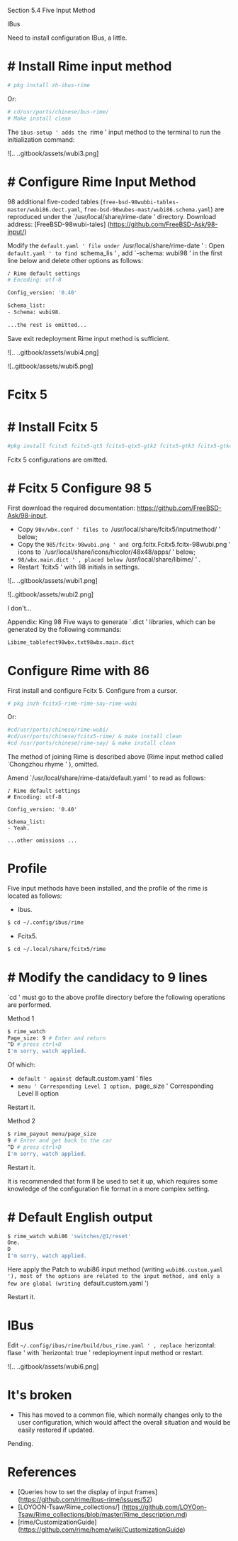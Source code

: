 Section 5.4 Five Input Method

IBus

Need to install configuration IBus, a little.


# # Install Rime input method


```sh '
# pkg install zh-ibus-rime
````

Or:

```sh '
# cd/usr/ports/chinese/bus-rime/
# Make install clean
````

The `ibus-setup ' adds the `rime ' input method to the terminal to run the initialization command:

![.. ..gitbook/assets/wubi3.png]

# # Configure Rime Input Method

98 additional five-coded tables (`free-bsd-98wubbi-tables-master/wubi86.dect.yaml`, `free-bsd-98wubes-mast/wubi86.schema.yaml`) are reproduced under the `/usr/local/share/rime-date ' directory. Download address: [FreeBSD-98wubi-tales] (https://github.com/FreeBSD-Ask/98-input/)

Modify the `default.yaml ' file under `/usr/local/share/rime-date ' : Open `default.yaml ' to find `schema_lis ' , add `-schema: wubi98 ' in the first line below and delete other options as follows:

```sh '
♪ Rime default settings
# Encoding: utf-8

Config_version: '0.40'

Schema_list:
- Schema: wubi98.

...the rest is omitted...
````

Save exit redeployment Rime input method is sufficient.

![.. ..gitbook/assets/wubi4.png]

![..gitbook/assets/wubi5.png]

# Fcitx 5


# # Install Fcitx 5

```sh '
#pkg install fcitx5 fcitx5-qt5 fcitx5-qtx5-gtk2 fcitx5-gtk3 fcitx5-gtk4 fcitx5-configtool-qt5 fcitx5-qt6 zh-fcitx5chinese-addons
````

Fcitx 5 configurations are omitted.

# # Fcitx 5 Configure 98 5

First download the required documentation: <https://github.com/FreeBSD-Ask/98-input>.

- Copy `98v/wbx.conf ' files to `/usr/local/share/fcitx5/inputmethod/ ' below;
- Copy the `985/fcitx-98wubi.png ' and `org.fcitx.Fcitx5.fcitx-98wubi.png ' icons to `/usr/local/share/icons/hicolor/48x48/apps/ ' below;
- `98/wbx.main.dict ' , placed below `/usr/local/share/libime/ ' .
- Restart `fcitx5 ' with 98 initials in settings.

![.. ..gitbook/assets/wubi1.png]

![..gitbook/assets/wubi2.png]

I don't...

Appendix: King 98 Five ways to generate `.dict ' libraries, which can be generated by the following commands:

```sh '
Libime_tablefect98wbx.txt98wbx.main.dict
````

# Configure Rime with 86

First install and configure Fcitx 5. Configure from a cursor.

```sh '
# pkg inzh-fcitx5-rime-rime-say-rime-wubi
````

Or:

```sh '
#cd/usr/ports/chinese/rime-wubi/
#cd/usr/ports/chinese/fcitx5-rime/ & make install clean
#cd /usr/ports/chinese/rime-say/ & make install clean
````

The method of joining Rime is described above (Rime input method called `Chongzhou rhyme ' ), omitted.

Amend `/usr/local/share/rime-data/default.yaml ' to read as follows:

````
♪ Rime default settings
# Encoding: utf-8

Config_version: '0.40'

Schema_list:
- Yeah.

...other omissions ...
````

# Profile

Five input methods have been installed, and the profile of the rime is located as follows:

- Ibus.

```sh '
$ cd ~/.config/ibus/rime
````

- Fcitx5.

```sh '
$ cd ~/.local/share/fcitx5/rime
````

# # Modify the candidacy to 9 lines

`cd ' must go to the above profile directory before the following operations are performed.

Method 1

```sh '
$ rime_watch
Page_size: 9 # Enter and return
^D # press ctrl+D
I'm sorry, watch applied.
````

Of which:

- `default ' against `default.custom.yaml ' files
- `menu ' Corresponding Level I option, `page_size ' Corresponding Level II option

Restart it.

Method 2

```sh '
$ rime_payout menu/page_size
9 # Enter and get back to the car
^D # press ctrl+D
I'm sorry, watch applied.
````

Restart it.

It is recommended that form II be used to set it up, which requires some knowledge of the configuration file format in a more complex setting.

# # Default English output

```sh '
$ rime_watch wubi86 'switches/@1/reset'
One.
D
I'm sorry, watch applied.
````

Here apply the Patch to wubi86 input method (writing `wubi86.custom.yaml '), most of the options are related to the input method, and only a few are global (writing `default.custom.yaml ')

Restart it.

# IBus

Edit `~/.config/ibus/rime/build/bus_rime.yaml ' , replace `herizontal: flase ' with `herizontal: true ' redeployment input method or restart.

![.. ..gitbook/assets/wubi6.png]

# It's broken

- This has moved to a common file, which normally changes only to the user configuration, which would affect the overall situation and would be easily restored if updated.

Pending.

# References

- [Queries how to set the display of input frames] (https://github.com/rime/ibus-rime/issues/52)
- [LOYOON-Tsaw/Rime_collections/] (https://github.com/LOYOon-Tsaw/Rime_collections/blob/master/Rime_description.md)
- [rime/CustomizationGuide] (https://github.com/rime/home/wiki/CustomizationGuide)
